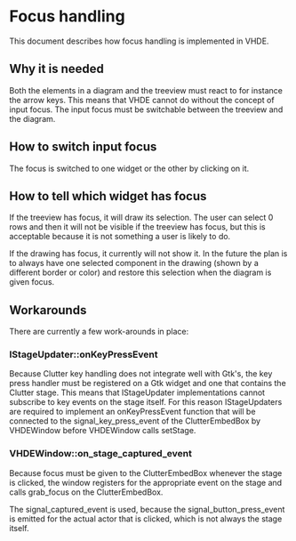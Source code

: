 # Focus handling

This document describes how focus handling is implemented in VHDE.

## Why it is needed

Both the elements in a diagram and the treeview must react to for instance the
arrow keys. This means that VHDE cannot do without the concept of input focus.
The input focus must be switchable between the treeview and the diagram.

## How to switch input focus

The focus is switched to one widget or the other by clicking on it.

## How to tell which widget has focus

If the treeview has focus, it will draw its selection. The user can select 0
rows and then it will not be visible if the treeview has focus, but this is
acceptable because it is not something a user is likely to do.

If the drawing has focus, it currently will not show it. In the future the plan
is to always have one selected component in the drawing (shown by a different
border or color) and restore this selection when the diagram is given focus.

## Workarounds

There are currently a few work-arounds in place:

### IStageUpdater::onKeyPressEvent

Because Clutter key handling does not integrate well with Gtk's, the key press
handler must be registered on a Gtk widget and one that contains the Clutter
stage. This means that IStageUpdater implementations cannot subscribe to key
events on the stage itself. For this reason IStageUpdaters are required to
implement an onKeyPressEvent function that will be connected to the
signal_key_press_event of the ClutterEmbedBox by VHDEWindow before VHDEWindow
calls setStage.

### VHDEWindow::on_stage_captured_event

Because focus must be given to the ClutterEmbedBox whenever the stage is
clicked, the window registers for the appropriate event on the stage and calls
grab_focus on the ClutterEmbedBox.

The signal_captured_event is used, because the signal_button_press_event is
emitted for the actual actor that is clicked, which is not always the stage
itself.

